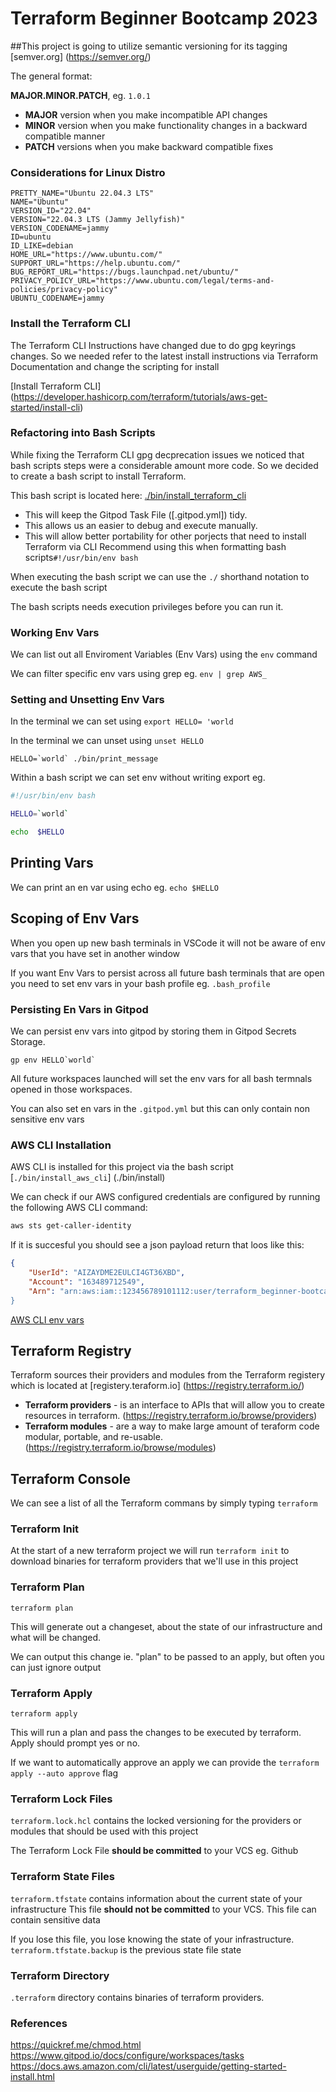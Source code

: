 # Terraform Beginner Bootcamp 2023

##This project is going to utilize semantic versioning for its tagging 
[semver.org] (https://semver.org/)

The general format:

**MAJOR.MINOR.PATCH**, eg. `1.0.1` 

- **MAJOR** version when you make incompatible API changes
- **MINOR** version when you make functionality changes in a backward compatible manner
- **PATCH** versions when you make backward compatible fixes

### Considerations for Linux Distro

```gitpod /etc $ cat /etc/os-release
PRETTY_NAME="Ubuntu 22.04.3 LTS"
NAME="Ubuntu"
VERSION_ID="22.04"
VERSION="22.04.3 LTS (Jammy Jellyfish)"
VERSION_CODENAME=jammy
ID=ubuntu
ID_LIKE=debian
HOME_URL="https://www.ubuntu.com/"
SUPPORT_URL="https://help.ubuntu.com/"
BUG_REPORT_URL="https://bugs.launchpad.net/ubuntu/"
PRIVACY_POLICY_URL="https://www.ubuntu.com/legal/terms-and-policies/privacy-policy"
UBUNTU_CODENAME=jammy
```

### Install the Terraform CLI 

The Terraform CLI Instructions have changed due to do gpg keyrings changes. So we needed refer to the latest install instructions via Terraform Documentation and change the scripting for install

[Install Terraform CLI] (https://developer.hashicorp.com/terraform/tutorials/aws-get-started/install-cli)

### Refactoring into Bash Scripts

While fixing the Terraform CLI gpg decprecation issues we noticed that bash scripts steps were a considerable amount more code. So we decided to  create a bash script to install Terraform.

This bash script is located here: [./bin/install_terraform_cli](./bin/install_terraform_cli)

- This will keep the Gitpod Task File ([.gitpod.yml]) tidy.
- This allows us an easier to debug and execute manually.
- This will allow better portability for other porjects that need to install Terraform via CLI
Recommend using this when formatting bash scripts`#!/usr/bin/env bash`

When executing the bash script we can use the `./` shorthand notation to execute the bash script

The bash scripts needs execution privileges before you can run it.

### Working Env Vars

We can list out all Enviroment Variables (Env Vars) using the `env` command

We can filter specific env vars using grep eg. `env | grep AWS_`

### Setting and Unsetting Env Vars

In the terminal we can set using `export HELLO= 'world`

In the terminal we can unset using `unset HELLO`

```SH
HELLO=`world` ./bin/print_message
```

Within a bash script  we can set env without writing export eg. 

```sh
#!/usr/bin/env bash

HELLO=`world`

echo  $HELLO
```

## Printing Vars

We can print an en var using echo eg. `echo $HELLO`

## Scoping of Env Vars 

When you open up new bash terminals in VSCode it will not be aware of env vars that you have set in another window

If you want Env Vars to persist across all future bash terminals that are open you need to set env vars in your bash profile eg. `.bash_profile`

### Persisting En Vars in Gitpod

We can persist env vars into gitpod by storing them in Gitpod Secrets Storage.

```
gp env HELLO`world`
```

All future workspaces launched will set the env vars for all bash termnals opened in those workspaces.

You can also set en vars in the `.gitpod.yml` but this can only contain non sensitive  env vars

### AWS CLI Installation

AWS CLI is installed for this project via the bash script  [`./bin/install_aws_cli`] (./bin/install)

We can check if our AWS configured credentials are configured by running the following AWS CLI command:
``` sh
aws sts get-caller-identity 
```

If it is succesful you should see a json payload return that loos like this:

```json
{
    "UserId": "AIZAYDME2EULCI4GT36XBD",
    "Account": "163489712549",
    "Arn": "arn:aws:iam::123456789101112:user/terraform_beginner-bootcamp
}
```
[AWS CLI env vars](https://docs.aws.amazon.com/cli/latest/userguide/cli-configure-envvars.html)

## Terraform Registry 

Terraform sources their providers and modules from the Terraform registery which is located at [registery.teraform.io] (https://registry.terraform.io/) 

- **Terraform providers** - is an interface to APIs that will allow you to create resources in terraform. (https://registry.terraform.io/browse/providers)
- **Terraform modules** - are a way to make large amount of teraform code modular, portable, and re-usable. (https://registry.terraform.io/browse/modules) 

## Terraform Console

We can see a list of all the Terraform commans by simply typing `terraform`

### Terraform Init

At the start of a new terraform project we will run `terraform init` to download binaries for terraform providers that we'll use in this project 

### Terraform Plan

`terraform plan`

This will generate out a changeset, about the state of our infrastructure and what will be changed.

We can output this change ie. "plan" to be passed to an apply, but often you can just ignore output

### Terraform Apply

`terraform apply`

This will run a plan and pass the changes to be executed by terraform. Apply should prompt yes or no.

If we want to automatically approve an apply we can provide the `terraform apply --auto approve` flag

### Terraform Lock Files
`terraform.lock.hcl` contains the locked versioning for the providers or modules that should be used with this project 

The Terraform Lock File **should be committed** to your VCS eg. Github

### Terraform State Files

`terraform.tfstate` contains information about the current state of your infrastructure
This file **should not be committed** to your VCS. This file can contain sensitive data 

If you lose this file, you lose knowing the state of your infrastructure. 
`terraform.tfstate.backup` is the previous state file state

### Terraform Directory

`.terraform` directory contains binaries of terraform providers. 
### References

https://quickref.me/chmod.html
https://www.gitpod.io/docs/configure/workspaces/tasks
https://docs.aws.amazon.com/cli/latest/userguide/getting-started-install.html
